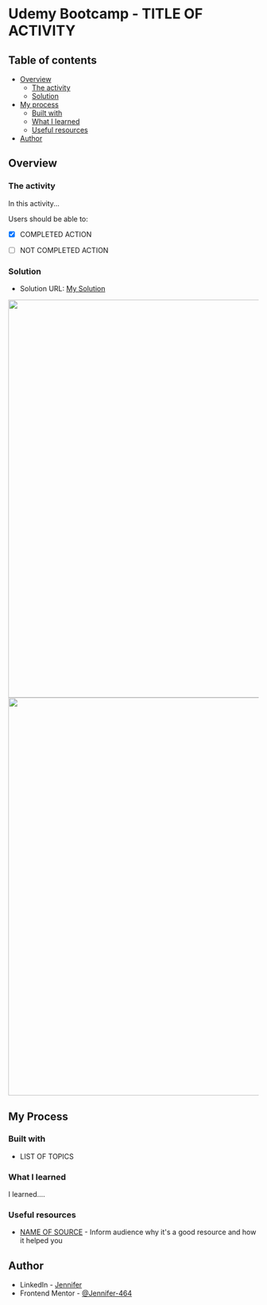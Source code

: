# Udemy Bootcamp - TITLE OF ACTIVITY

## Table of contents

- [Overview](#overview)
  - [The activity](#the-activity)
  - [Solution](#solution)
- [My process](#my-process)
  - [Built with](#built-with)
  - [What I learned](#what-i-learned)
  - [Useful resources](#useful-resources)
- [Author](#author)



## Overview

### The activity

In this activity...

Users should be able to:
- [X] COMPLETED ACTION
- [ ] NOT COMPLETED ACTION


### Solution

- Solution URL: [My Solution]()

<img src="" height="800px"><br>
<img src="" width="800px"><br>



## My Process

### Built with

- LIST OF TOPICS


### What I learned

I learned....


### Useful resources

- [NAME OF SOURCE]() - Inform audience why it's a good resource and how it helped you


## Author

- LinkedIn - [Jennifer](https://www.linkedin.com/in/jelopezh/)
- Frontend Mentor - [@Jennifer-464](https://www.frontendmentor.io/profile/Jennifer-464)